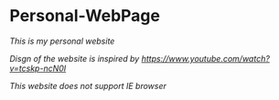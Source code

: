 # Personal-WebPage
_This is my personal website_

_Disgn of the website is inspired by https://www.youtube.com/watch?v=tcskp-ncN0I_

_This website does not support IE browser_
